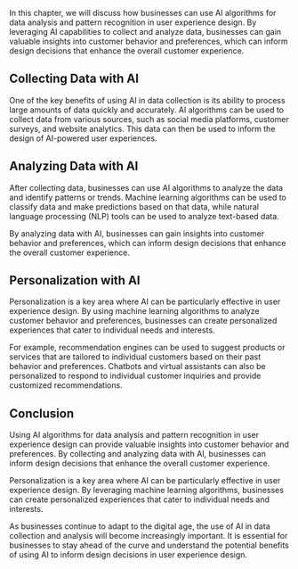 

In this chapter, we will discuss how businesses can use AI algorithms for data analysis and pattern recognition in user experience design. By leveraging AI capabilities to collect and analyze data, businesses can gain valuable insights into customer behavior and preferences, which can inform design decisions that enhance the overall customer experience.

Collecting Data with AI
-----------------------

One of the key benefits of using AI in data collection is its ability to process large amounts of data quickly and accurately. AI algorithms can be used to collect data from various sources, such as social media platforms, customer surveys, and website analytics. This data can then be used to inform the design of AI-powered user experiences.

Analyzing Data with AI
----------------------

After collecting data, businesses can use AI algorithms to analyze the data and identify patterns or trends. Machine learning algorithms can be used to classify data and make predictions based on that data, while natural language processing (NLP) tools can be used to analyze text-based data.

By analyzing data with AI, businesses can gain insights into customer behavior and preferences, which can inform design decisions that enhance the overall customer experience.

Personalization with AI
-----------------------

Personalization is a key area where AI can be particularly effective in user experience design. By using machine learning algorithms to analyze customer behavior and preferences, businesses can create personalized experiences that cater to individual needs and interests.

For example, recommendation engines can be used to suggest products or services that are tailored to individual customers based on their past behavior and preferences. Chatbots and virtual assistants can also be personalized to respond to individual customer inquiries and provide customized recommendations.

Conclusion
----------

Using AI algorithms for data analysis and pattern recognition in user experience design can provide valuable insights into customer behavior and preferences. By collecting and analyzing data with AI, businesses can inform design decisions that enhance the overall customer experience.

Personalization is a key area where AI can be particularly effective in user experience design. By leveraging machine learning algorithms, businesses can create personalized experiences that cater to individual needs and interests.

As businesses continue to adapt to the digital age, the use of AI in data collection and analysis will become increasingly important. It is essential for businesses to stay ahead of the curve and understand the potential benefits of using AI to inform design decisions in user experience design.

